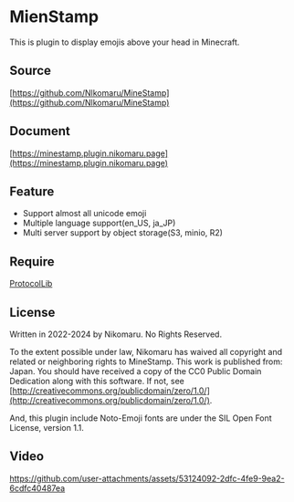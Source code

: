 # MienStamp
This is plugin to display emojis above your head in Minecraft.

## Source
[https://github.com/Nlkomaru/MineStamp](https://github.com/Nlkomaru/MineStamp)

## Document
[https://minestamp.plugin.nikomaru.page](https://minestamp.plugin.nikomaru.page)

## Feature
- Support almost all unicode emoji
- Multiple language support(en_US, ja_JP)
- Multi server support by object storage(S3, minio, R2)

## Require
[ProtocolLib](https://github.com/dmulloy2/ProtocolLib)

## License
Written in 2022-2024 by Nikomaru. No Rights Reserved.

To the extent possible under law, Nikomaru has waived all copyright and related or neighboring rights to MineStamp. This work is published from: Japan.
You should have received a copy of the CC0 Public Domain Dedication along with this software. If not, see [http://creativecommons.org/publicdomain/zero/1.0/](http://creativecommons.org/publicdomain/zero/1.0/).


And, this plugin include Noto-Emoji fonts are under the SIL Open Font License, version 1.1.

## Video

https://github.com/user-attachments/assets/53124092-2dfc-4fe9-9ea2-6cdfc40487ea
